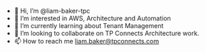 - 👋 Hi, I’m @liam-baker-tpc
- 👀 I’m interested in AWS, Architecture and Automation
- 🌱 I’m currently learning about Tenant Management
- 💞️ I’m looking to collaborate on TP Connects Architecture work.
- 📫 How to reach me liam.baker@tpconnects.com

<!---
liam-baker-tpc/liam-baker-tpc is a ✨ special ✨ repository because its `README.md` (this file) appears on your GitHub profile.
You can click the Preview link to take a look at your changes.
--->
